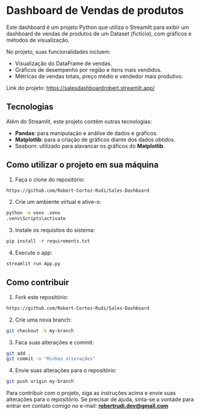 # Dashboard de Vendas de produtos

Este dashboard é um projeto Python que  utiliza o Streamlit para exibir um dashboard de vendas de produtos de um Dataset (fictício), com gráficos e métodos de visualização.

No projeto, suas funcionalidades incluem:

- Visualização do DataFrame de vendas.
- Gráficos de desempenho por região e itens mais vendidos.
- Métricas de vendas totais, preço médio e vendedor mais produtivo.

Link do projeto: https://salesdashboardrobert.streamlit.app/

## Tecnologias

Além do Streamlit, este projeto contém outras tecnologias:

- **Pandas**: para manipulação e análise de dados e gráficos.
- **Matplotlib**: para a criação de gráficos diante dos dados obtidos.
- Seaborn: utilizado para alavancar os gráficos do **Matplotlib**.

## Como utilizar o projeto em sua máquina

1. Faça o clone do repositório:

```bash
https://github.com/Robert-Cortez-Rudi/Sales-Dashboard
```

2. Crie um ambiente virtual e ative-o:

```bash
python -m venv .venv
.venv\Scripts\activate
```


3. Instale os requisitos do sistema:

```Python
pip install -r requirements.txt
```

4. Execute o app:

```bash
streamlit run App.py
```

## Como contribuir

1. Fork este repositório:

```bash
https://github.com/Robert-Cortez-Rudi/Sales-Dashboard
```

2. Crie uma nova branch:

```bash
git checkout -b my-branch
```

3. Faca suas alterações e commit:

```bash
git add .
git commit -m "Minhas alterações"
```

4. Envie suas alterações para o repositório:

```bash
git push origin my-branch
```

Para contribuir com o projeto, siga as instruções acima e envie suas alterações para o repositório. Se precisar de ajuda, sinta-se a vontade para entrar em contato comigo no e-mail: **robertrudi.dev@gmail.com**

